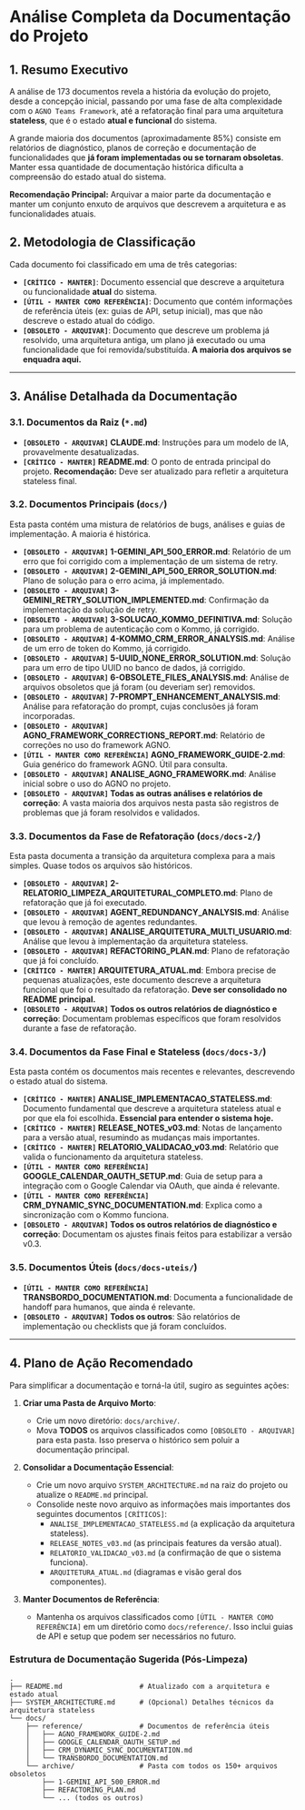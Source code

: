 # Análise Completa da Documentação do Projeto

## 1. Resumo Executivo

A análise de 173 documentos revela a história da evolução do projeto, desde a concepção inicial, passando por uma fase de alta complexidade com o `AGNO Teams Framework`, até a refatoração final para uma arquitetura **stateless**, que é o estado **atual e funcional** do sistema.

A grande maioria dos documentos (aproximadamente 85%) consiste em relatórios de diagnóstico, planos de correção e documentação de funcionalidades que **já foram implementadas ou se tornaram obsoletas**. Manter essa quantidade de documentação histórica dificulta a compreensão do estado atual do sistema.

**Recomendação Principal:** Arquivar a maior parte da documentação e manter um conjunto enxuto de arquivos que descrevem a arquitetura e as funcionalidades atuais.

## 2. Metodologia de Classificação

Cada documento foi classificado em uma de três categorias:

*   **`[CRÍTICO - MANTER]`**: Documento essencial que descreve a arquitetura ou funcionalidade **atual** do sistema.
*   **`[ÚTIL - MANTER COMO REFERÊNCIA]`**: Documento que contém informações de referência úteis (ex: guias de API, setup inicial), mas que não descreve o estado atual do código.
*   **`[OBSOLETO - ARQUIVAR]`**: Documento que descreve um problema já resolvido, uma arquitetura antiga, um plano já executado ou uma funcionalidade que foi removida/substituída. **A maioria dos arquivos se enquadra aqui.**

---

## 3. Análise Detalhada da Documentação

### 3.1. Documentos da Raiz (`*.md`)

-   **`[OBSOLETO - ARQUIVAR]` CLAUDE.md**: Instruções para um modelo de IA, provavelmente desatualizadas.
-   **`[CRÍTICO - MANTER]` README.md**: O ponto de entrada principal do projeto. **Recomendação:** Deve ser atualizado para refletir a arquitetura stateless final.

### 3.2. Documentos Principais (`docs/`)

Esta pasta contém uma mistura de relatórios de bugs, análises e guias de implementação. A maioria é histórica.

-   **`[OBSOLETO - ARQUIVAR]` 1-GEMINI_API_500_ERROR.md**: Relatório de um erro que foi corrigido com a implementação de um sistema de retry.
-   **`[OBSOLETO - ARQUIVAR]` 2-GEMINI_API_500_ERROR_SOLUTION.md**: Plano de solução para o erro acima, já implementado.
-   **`[OBSOLETO - ARQUIVAR]` 3-GEMINI_RETRY_SOLUTION_IMPLEMENTED.md**: Confirmação da implementação da solução de retry.
-   **`[OBSOLETO - ARQUIVAR]` 3-SOLUCAO_KOMMO_DEFINITIVA.md**: Solução para um problema de autenticação com o Kommo, já corrigido.
-   **`[OBSOLETO - ARQUIVAR]` 4-KOMMO_CRM_ERROR_ANALYSIS.md**: Análise de um erro de token do Kommo, já corrigido.
-   **`[OBSOLETO - ARQUIVAR]` 5-UUID_NONE_ERROR_SOLUTION.md**: Solução para um erro de tipo UUID no banco de dados, já corrigido.
-   **`[OBSOLETO - ARQUIVAR]` 6-OBSOLETE_FILES_ANALYSIS.md**: Análise de arquivos obsoletos que já foram (ou deveriam ser) removidos.
-   **`[OBSOLETO - ARQUIVAR]` 7-PROMPT_ENHANCEMENT_ANALYSIS.md**: Análise para refatoração do prompt, cujas conclusões já foram incorporadas.
-   **`[OBSOLETO - ARQUIVAR]` AGNO_FRAMEWORK_CORRECTIONS_REPORT.md**: Relatório de correções no uso do framework AGNO.
-   **`[ÚTIL - MANTER COMO REFERÊNCIA]` AGNO_FRAMEWORK_GUIDE-2.md**: Guia genérico do framework AGNO. Útil para consulta.
-   **`[OBSOLETO - ARQUIVAR]` ANALISE_AGNO_FRAMEWORK.md**: Análise inicial sobre o uso do AGNO no projeto.
-   **`[OBSOLETO - ARQUIVAR]` Todas as outras análises e relatórios de correção**: A vasta maioria dos arquivos nesta pasta são registros de problemas que já foram resolvidos e validados.

### 3.3. Documentos da Fase de Refatoração (`docs/docs-2/`)

Esta pasta documenta a transição da arquitetura complexa para a mais simples. Quase todos os arquivos são históricos.

-   **`[OBSOLETO - ARQUIVAR]` 2-RELATORIO_LIMPEZA_ARQUITETURAL_COMPLETO.md**: Plano de refatoração que já foi executado.
-   **`[OBSOLETO - ARQUIVAR]` AGENT_REDUNDANCY_ANALYSIS.md**: Análise que levou à remoção de agentes redundantes.
-   **`[OBSOLETO - ARQUIVAR]` ANALISE_ARQUITETURA_MULTI_USUARIO.md**: Análise que levou à implementação da arquitetura stateless.
-   **`[OBSOLETO - ARQUIVAR]` REFACTORING_PLAN.md**: Plano de refatoração que já foi concluído.
-   **`[CRÍTICO - MANTER]` ARQUITETURA_ATUAL.md**: Embora precise de pequenas atualizações, este documento descreve a arquitetura funcional que foi o resultado da refatoração. **Deve ser consolidado no README principal.**
-   **`[OBSOLETO - ARQUIVAR]` Todos os outros relatórios de diagnóstico e correção**: Documentam problemas específicos que foram resolvidos durante a fase de refatoração.

### 3.4. Documentos da Fase Final e Stateless (`docs/docs-3/`)

Esta pasta contém os documentos mais recentes e relevantes, descrevendo o estado atual do sistema.

-   **`[CRÍTICO - MANTER]` ANALISE_IMPLEMENTACAO_STATELESS.md**: Documento fundamental que descreve a arquitetura stateless atual e por que ela foi escolhida. **Essencial para entender o sistema hoje.**
-   **`[CRÍTICO - MANTER]` RELEASE_NOTES_v03.md**: Notas de lançamento para a versão atual, resumindo as mudanças mais importantes.
-   **`[CRÍTICO - MANTER]` RELATORIO_VALIDACAO_v03.md**: Relatório que valida o funcionamento da arquitetura stateless.
-   **`[ÚTIL - MANTER COMO REFERÊNCIA]` GOOGLE_CALENDAR_OAUTH_SETUP.md**: Guia de setup para a integração com o Google Calendar via OAuth, que ainda é relevante.
-   **`[ÚTIL - MANTER COMO REFERÊNCIA]` CRM_DYNAMIC_SYNC_DOCUMENTATION.md**: Explica como a sincronização com o Kommo funciona.
-   **`[OBSOLETO - ARQUIVAR]` Todos os outros relatórios de diagnóstico e correção**: Documentam os ajustes finais feitos para estabilizar a versão v0.3.

### 3.5. Documentos Úteis (`docs/docs-uteis/`)

-   **`[ÚTIL - MANTER COMO REFERÊNCIA]` TRANSBORDO_DOCUMENTATION.md**: Documenta a funcionalidade de handoff para humanos, que ainda é relevante.
-   **`[OBSOLETO - ARQUIVAR]` Todos os outros**: São relatórios de implementação ou checklists que já foram concluídos.

---

## 4. Plano de Ação Recomendado

Para simplificar a documentação e torná-la útil, sugiro as seguintes ações:

1.  **Criar uma Pasta de Arquivo Morto**:
    - Crie um novo diretório: `docs/archive/`.
    - Mova **TODOS** os arquivos classificados como `[OBSOLETO - ARQUIVAR]` para esta pasta. Isso preserva o histórico sem poluir a documentação principal.

2.  **Consolidar a Documentação Essencial**:
    - Crie um novo arquivo `SYSTEM_ARCHITECTURE.md` na raiz do projeto ou atualize o `README.md` principal.
    - Consolide neste novo arquivo as informações mais importantes dos seguintes documentos `[CRÍTICOS]`:
        - `ANALISE_IMPLEMENTACAO_STATELESS.md` (a explicação da arquitetura stateless).
        - `RELEASE_NOTES_v03.md` (as principais features da versão atual).
        - `RELATORIO_VALIDACAO_v03.md` (a confirmação de que o sistema funciona).
        - `ARQUITETURA_ATUAL.md` (diagramas e visão geral dos componentes).

3.  **Manter Documentos de Referência**:
    - Mantenha os arquivos classificados como `[ÚTIL - MANTER COMO REFERÊNCIA]` em um diretório como `docs/reference/`. Isso inclui guias de API e setup que podem ser necessários no futuro.

### Estrutura de Documentação Sugerida (Pós-Limpeza)

```
.
├── README.md                   # Atualizado com a arquitetura e estado atual
├── SYSTEM_ARCHITECTURE.md      # (Opcional) Detalhes técnicos da arquitetura stateless
└── docs/
    ├── reference/              # Documentos de referência úteis
    │   ├── AGNO_FRAMEWORK_GUIDE-2.md
    │   ├── GOOGLE_CALENDAR_OAUTH_SETUP.md
    │   ├── CRM_DYNAMIC_SYNC_DOCUMENTATION.md
    │   └── TRANSBORDO_DOCUMENTATION.md
    └── archive/                # Pasta com todos os 150+ arquivos obsoletos
        ├── 1-GEMINI_API_500_ERROR.md
        ├── REFACTORING_PLAN.md
        └── ... (todos os outros)
```
